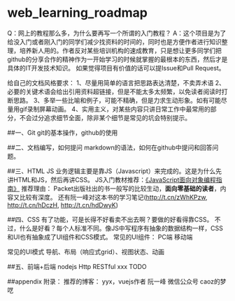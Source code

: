 # web_learning_roadmap

Q：网上的教程那么多，为什么要再写一个所谓的入门教程？
A：这个项目是为了给没入门或者刚入门的同学们减少找资料的时间的，同时也是方便作者进行知识整理，培养新人用的。作者反对某些培训机构的速成教育，只是想让更多同学们把github的分享合作的精神作为一开始学习的时候就掌握的最根本的东西，然后才是具体的IT开发技术知识。
如果觉得项目有价值的话可以提Issue和Pull Request。

给自己的文档风格要求：
1、尽量用简单的语言把思路表达清楚，不卖弄术语
2、必要的关键术语会给出引用资料超链接，但是不能太多太频繁，以免读者阅读时打断思路。
3、多举一些比喻和例子，可能不精确，但是力求生动形象。如有可能尽量用gif录制屏幕动画。
4、实用主义，对某些内容只讲日常工作中最常用的部分，不会过分追求细节全面，除非某个细节是常见的坑会特别提示。

##一、Git
git的基本操作，github的使用

##二、文档编写，如何提问
markdown的语法，如何在github中提问和回答问题。

##三、HTML  JS
业务逻辑主要是靠JS（Javascript）来完成的。这是为什么先讲HTML和JS，然后再讲CSS。
JS入门教材推荐：[《JavaScript面向对象编程指南》](https://read.douban.com/ebook/12338365/?dcs=subject-rec&dcm=douban&dct=3332698)
推荐理由：
Packet出版社出的书一般写的比较生动，**面向零基础的读者**，内容又比较有深度。
还有阮一峰对这本书的学习笔记(http://t.cn/zWhKPzw, http://t.cn/hDczH, http://t.cn/hdDwyK)

##四、CSS
有了功能，可是长得不好看卖不出去啊？要做的好看得靠CSS。
不过，什么是好看？每个人标准不同。像JS中写程序有抽象的数据结构一样，CSS和UI也有抽象成了UI组件和CSS模式。
常见的UI组件：
PC端
移动端

常见的UI模式
导航、布局（响应式grid）、视图状态、动画

##五、前端+后端 nodejs  Http  RESTful
xxx  TODO


##appendix 附录：
推荐的博客：
yyx，vuejs作者
阮一峰
微信公众号 caoz的梦呓
